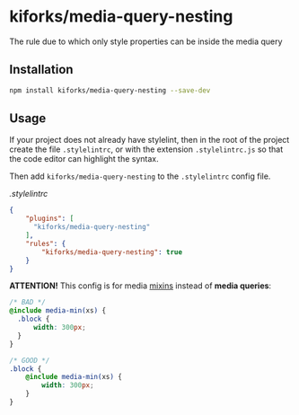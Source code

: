 # kiforks/media-query-nesting
The rule due to which only style properties can be inside the media query

## Installation

```bash
npm install kiforks/media-query-nesting --save-dev
```

## Usage

If your project does not already have stylelint, then in the root of the project create the file `.stylelintrc`, or with the extension `.stylelintrc.js` so that the code editor can highlight the syntax.

Then add `kiforks/media-query-nesting` to the `.stylelintrc` config file.

_.stylelintrc_
```json
{
    "plugins": [
      "kiforks/media-query-nesting"
    ],
    "rules": {
	    "kiforks/media-query-nesting": true
    }
}
```

**ATTENTION!** This config is for media [mixins](https://gist.github.com/kifork/0c449aace117fb4db7695aea34b63925) instead of **media queries**:
```scss
/* BAD */
@include media-min(xs) {
  .block {
	  width: 300px;
  }
}

/* GOOD */
.block {
	@include media-min(xs) {
		width: 300px;
    }
}
```
